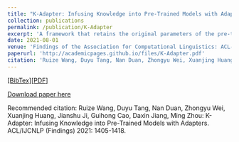 ```yaml
---
title: "K-Adapter: Infusing Knowledge into Pre-Trained Models with Adapters"
collection: publications
permalink: /publication/K-Adapter
excerpt: 'A framework that retains the original parameters of the pre-trained model fixed and supports the development of versatile knowledge-infused model.'
date: 2021-08-01
venue: 'Findings of the Association for Computational Linguistics: ACL-IJCNLP 2021'
paperurl: 'http://academicpages.github.io/files/K-Adapter.pdf'
citation: 'Ruize Wang, Duyu Tang, Nan Duan, Zhongyu Wei, Xuanjing Huang, Jianshu Ji, Guihong Cao, Daxin Jiang, Ming Zhou: K-Adapter: Infusing Knowledge into Pre-Trained Models with Adapters. ACL/IJCNLP (Findings) 2021: 1405-1418'
---
```

[[BibTex]](https://aclanthology.org/2021.findings-acl.121.bib)[[PDF]](https://aclanthology.org/2021.findings-acl.121.pdf)

[Download paper here](http://academicpages.github.io/files/K-Adapter.pdf)

Recommended citation: Ruize Wang, Duyu Tang, Nan Duan, Zhongyu Wei, Xuanjing Huang, Jianshu Ji, Guihong Cao, Daxin Jiang, Ming Zhou: K-Adapter: Infusing Knowledge into Pre-Trained Models with Adapters. ACL/IJCNLP (Findings) 2021: 1405-1418.
